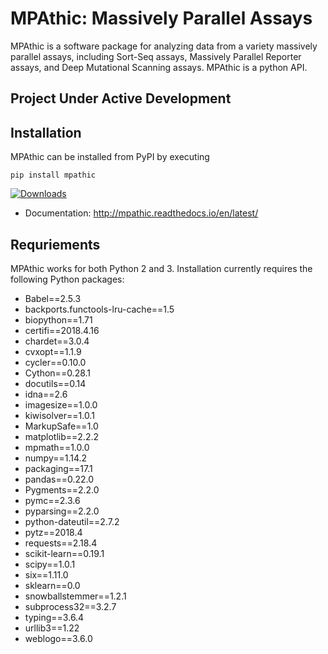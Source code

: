 MPAthic: Massively Parallel Assays 
==================================

MPAthic is a software package for analyzing data from a variety massively parallel assays, including Sort-Seq assays, Massively Parallel Reporter assays, and Deep Mutational Scanning assays. MPAthic is a python API. 

## Project Under Active Development

## Installation

MPAthic can be installed from PyPI by executing

```
pip install mpathic
```

[![Downloads](https://pepy.tech/badge/mpathic)](https://pepy.tech/project/mpathic)

* Documentation: http://mpathic.readthedocs.io/en/latest/


## Requriements

MPAthic works for both Python 2 and 3. Installation currently requires the following Python packages:

* Babel==2.5.3
* backports.functools-lru-cache==1.5
* biopython==1.71
* certifi==2018.4.16
* chardet==3.0.4
* cvxopt==1.1.9
* cycler==0.10.0
* Cython==0.28.1
* docutils==0.14
* idna==2.6
* imagesize==1.0.0
* kiwisolver==1.0.1
* MarkupSafe==1.0
* matplotlib==2.2.2
* mpmath==1.0.0
* numpy==1.14.2
* packaging==17.1
* pandas==0.22.0
* Pygments==2.2.0
* pymc==2.3.6
* pyparsing==2.2.0
* python-dateutil==2.7.2
* pytz==2018.4
* requests==2.18.4
* scikit-learn==0.19.1
* scipy==1.0.1
* six==1.11.0
* sklearn==0.0
* snowballstemmer==1.2.1
* subprocess32==3.2.7
* typing==3.6.4
* urllib3==1.22
* weblogo==3.6.0




<!--

After installation, test the functionality of all methods by running

```python
import mpathic 
mpathic.demo()
```

## Documentation

The commands used to perform the analysis in Ireland & Kinney (2016) are described in [analysis.md](analysis.md). Documentation on each of the MPAthic functions is provided [here][documentation].

## Quick start guide

Below are the commands described in the "Overview" section of the [Supplemental Information of Ireland and Kinney (2016)](http://biorxiv.org/content/early/2016/05/21/054676.figures-only). These commands provide a quick entry into the capabilities of MPAthic. To execute them, first change to the [examples](examples/) directory, which contains the necessary inpupt files [true_model.txt](examples/true_model.txt) and [genome_ecoli.fa](examples/genome_ecoli.fa). 

#### Simulating data

Simualte a library of binding sites for the CRP transcription factor:
```
mpathic simulate_library -w TAATGTGAGTTAGCTCACTCAT -n 100000 -m 0.24 -o library.txt
```

Simulate a Sort-Seq experiment using a model ([true_model.txt](examples/true_model.txt)) of CRP-DNA affinity:
```
mpathic simulate_sort -m true_model.txt -n 4 -i library.txt -o dataset.txt
```

#### Computing summary statistics

Compute a mutation profile of the simluated library:
```
mpathic profile_mut -i library.txt -o mutprofile.txt
```

Compute the occurance frequency of each base at each position in the library:
```
mpathic profile_freq -i library.txt -o freqprofile.txt
```

Compute an information profile (a.k.a information footprint) from the simulated data:
```
mpathic profile_info --err -i dataset.txt -o infoprofile.txt
```

#### Inferring quantitative models

Infer a matrix model for CRP from the simulated data:
```
mpathic learn_model -lm LS -mt MAT -i dataset.txt -o matrix_model.txt
```

Infer a neighbor model for CRP from the simulated data:
```
mpathic learn_model -lm LS -mt NBR -i dataset.txt -o neighbor_model.txt
```

#### Evaluating models

Evaluate the inferred matrix model on all sites in the dataset:
```
mpathic evaluate_model -m matrix_model.txt -i dataset.txt -o dataset_with_values.txt
```

Scan the *Escherichia coli* genome ([genome_ecoli.fa](examples/genome_ecoli.fa)) using the inferred matrix model:
```
mpathic scan_model -n 100 -m matrix_model.txt -i genome_ecoli.fa -o genome_sites.txt
```

Compute the predictive information of the inferred matrix model and the true model on the simulated data:
```
mpathic predictiveinfo -m matrix_model.txt -ds dataset.txt
mpathic predictiveinfo -m true_model.txt -ds dataset.txt
```

-->





